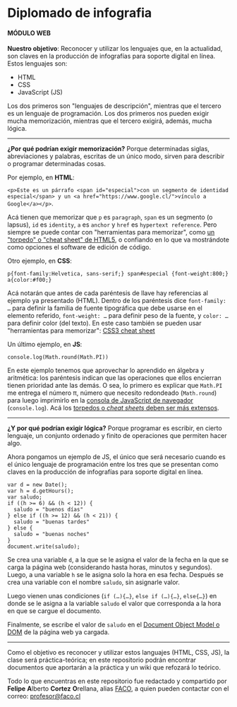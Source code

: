 # Diplomado de infografia

#### MÓDULO WEB

**Nuestro objetivo**: Reconocer y utilizar los lenguajes que, en la actualidad, son claves en la producción de infografías para soporte digital en línea. Estos lenguajes son: 

- HTML
- CSS
- JavaScript (JS)

Los dos primeros son "lenguajes de descripción", mientras que el tercero es un lenguaje de programación. Los dos primeros nos pueden exigir mucha memorización, mientras que el tercero exigirá, además, mucha lógica.

-------

**¿Por qué podrían exigir memorización?** Porque determinadas siglas, abreviaciones y palabras, escritas de un único modo, sirven para describir o programar determinadas cosas.

Por ejemplo, en **HTML**: 

`<p>Este es un párrafo <span id="especial">con un segmento de identidad especial</span> y un <a href="https://www.google.cl/">vínculo a Google</a></p>`. 

Acá tienen que memorizar que `p` es `paragraph`, `span` es un segmento (o lapsus), `id` es `identity`, `a` es `anchor` y `href` es `hypertext reference`. Pero siempre se puede contar con "herramientas para memorizar", como [un "torpedo" o "cheat sheet" de HTML5](https://websitesetup.org/HTML5-cheat-sheet.pdf), o confiando en lo que va mostrándote como opciones el software de edición de código.

Otro ejemplo, en **CSS**:

`p{font-family:Helvetica, sans-serif;} span#especial {font-weight:800;} a{color:#f00;} `

Acá notarán que antes de cada paréntesis de llave hay referencias al ejemplo ya presentado (HTML). Dentro de los paréntesis dice `font-family: …` para definir la familia de fuente tipográfica que debe usarse en el elemento referido, `font-weight: …` para definir peso de la fuente, y `color: …` para definir color (del texto). En este caso también se pueden usar "herramientas para memorizar": [CSS3 cheat sheet](https://cloud.netlifyusercontent.com/assets/344dbf88-fdf9-42bb-adb4-46f01eedd629/d7fb67af-5180-463d-b58a-bfd4a220d5d0/css3-cheat-sheet.pdf) 

Un último ejemplo, en **JS**:

`console.log(Math.round(Math.PI))`

En este ejemplo tenemos que aprovechar lo aprendido en álgebra y aritmética: los paréntesis indican que las operaciones que ellos encierran tienen prioridad ante las demás. O sea, lo primero es explicar que `Math.PI` me entrega el número π, número que necesito redondeado (`Math.round`) para luego imprimirlo en la [consola de JavaScript de navegador](https://norfipc.com/inf/como-usar-consola-javascript-navegador-web.php) (`console.log`). Acá los [torpedos o *cheat sheets* deben ser más extensos](https://htmlcheatsheet.com/js/).

-------

**¿Y por qué podrían exigir lógica?** Porque programar es escribir, en cierto lenguaje, un conjunto ordenado y finito de operaciones que permiten hacer algo.

Ahora pongamos un ejemplo de JS, el único que será necesario cuando es el único lenguaje de programación entre los tres que se presentan como claves en la producción de infografías para soporte digital en línea. 

```
var d = new Date();
var h = d.getHours();
var saludo;
if ((h >= 6) && (h < 12)) { 
  saludo = "buenos días"
} else if ((h >= 12) && (h < 21)) {
  saludo = "buenas tardes"
} else { 
  saludo = "buenas noches"
}
document.write(saludo);
```

Se crea una variable `d`, a la que se le asigna el valor de la fecha en la que se carga la página web (considerando hasta horas, minutos y segundos). Luego, a una variable `h` se le asigna solo la hora en esa fecha. Después se crea una variable con el nombre `saludo`, sin asignarle valor.

Luego vienen unas condiciones (`if (…){…}`, `else if (…){…}`, `else{…}`) en donde se le asigna a la variable `saludo` el valor que corresponda a la hora en que se cargue el documento. 

Finalmente, se escribe el valor de `saludo` en el [Document Object Model o DOM](https://www.w3schools.com/js/js_htmldom.asp) de la página web ya cargada.

-----------

Como el objetivo es reconocer y utilizar estos languajes (HTML, CSS, JS), la clase será práctica-teórica; en este repositorio podrán encontrar documentos que aportarán a la práctica y un wiki que refozará lo teórico. 

Todo lo que encuentras en este repositorio fue redactado y compartido por **Felipe** **A**lberto **Cortez** **O**rellana, alias [FACO](http://profesor.faco.cl/), a quien pueden contactar con el correo: profesor@faco.cl
